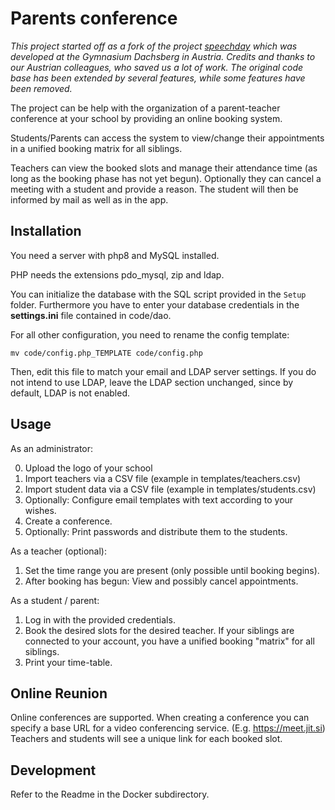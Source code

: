 # Parents conference

_This project started off as a fork of the project [speechday](https://github.com/gymdb/speechday) which was developed at the Gymnasium Dachsberg in Austria.
Credits and thanks to our Austrian colleagues, who saved us a lot of work. The original code base has been extended by several features, while some features have been removed._

The project can be help with the organization of a parent-teacher conference at your school by providing an online booking system.

Students/Parents can access the system to view/change their appointments in a unified booking matrix for all siblings.

Teachers can view the booked slots and manage their attendance time (as long as the booking phase has not yet begun).
Optionally they can cancel a meeting with a student and provide a reason. The student will then be informed by mail as well as in the app.

## Installation

You need a server with php8 and MySQL installed.

PHP needs the extensions pdo_mysql, zip and ldap.

You can initialize the database with the SQL script provided in the `Setup` folder.
Furthermore you have to enter your database credentials in the **settings.ini** file contained in code/dao.

For all other configuration, you need to rename the config template:

```
mv code/config.php_TEMPLATE code/config.php
```

Then, edit this file to match your email and LDAP server settings.
If you do not intend to use LDAP, leave the LDAP section unchanged, since by default, LDAP is not enabled.

## Usage

As an administrator:

0. Upload the logo of your school
1. Import teachers via a CSV file (example in templates/teachers.csv)
2. Import student data via a CSV file (example in templates/students.csv)
3. Optionally: Configure email templates with text according to your wishes.
4. Create a conference.
5. Optionally: Print passwords and distribute them to the students.

As a teacher (optional):

1. Set the time range you are present (only possible until booking begins).
2. After booking has begun: View and possibly cancel appointments.

As a student / parent:

1. Log in with the provided credentials.
2. Book the desired slots for the desired teacher. If your siblings are connected to your account, you have a unified booking "matrix" for all siblings.
3. Print your time-table.

## Online Reunion

Online conferences are supported. When creating a conference you can specify a base URL for a video conferencing service. (E.g. https://meet.jit.si)
Teachers and students will see a unique link for each booked slot.

## Development

Refer to the Readme in the Docker subdirectory.
